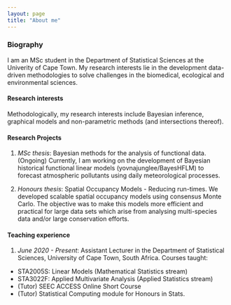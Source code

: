 ```yaml
---
layout: page
title: "About me"
---
```


### Biography

I am an MSc student in the Department of Statistical Sciences at the Univerity of Cape Town. My research interests lie in the development data-driven methodologies to solve challenges in the biomedical, ecological and environmental sciences. 


#### Research interests

Methodologically, my research interests include Bayesian inference, graphical models and non-parametric methods (and intersections thereof). 


#### Research Projects

1. *MSc thesis*: Bayesian methods for the analysis of functional data. (Ongoing)
Currently, I am working on the development of Bayesian historical functional linear models (yovnajunglee/BayesHFLM) to forecast atmospheric pollutants using daily meteorological processes.

2. *Honours thesis*: Spatial Occupancy Models - Reducing run-times.
We developed scalable spatial occupancy models using consensus Monte Carlo. The objective was to make this models more efficient and practical for large data sets which arise from analysing multi-species data and/or large conservation efforts. 

#### Teaching experience

1. *June 2020 - Present*: Assistant Lecturer in the Department of Statistical Sciences, University of Cape Town, South Africa. Courses taught:
  * STA2005S: Linear Models (Mathematical Statistics stream)
  * STA3022F: Applied Multivariate Analysis (Applied Statistics stream)
  * (Tutor) SEEC ACCESS Online Short Course
  * (Tutor) Statistical Computing module for Honours in Stats. 


